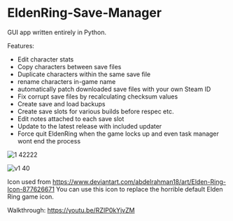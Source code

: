 # EldenRing-Save-Manager
GUI app written entirely in Python.



Features:
- Edit character stats
- Copy characters between save files
- Duplicate characters within the same save file
- rename characters in-game name
- automatically patch downloaded save files with your own Steam ID
- Fix corrupt save files by recalculating checksum values
- Create save and load backups 
- Create save slots for various builds before respec etc. 
- Edit notes attached to each save slot
- Update to the latest release with included updater
- Force quit EldenRing when the game locks up and even task manager wont end the process




![1 42222](https://user-images.githubusercontent.com/68882322/162021779-dfa54a2d-eebf-49c2-823f-87a73751dbdf.jpg)

![v1 40](https://user-images.githubusercontent.com/68882322/161843003-dfefa2fb-ca14-4401-970a-2875bb74c943.jpg)



Icon used from https://www.deviantart.com/abdelrahman18/art/Elden-Ring-Icon-877626671
You can use this icon to replace the horrible default Elden Ring game icon.



Walkthrough: https://youtu.be/RZIP0kYjvZM

